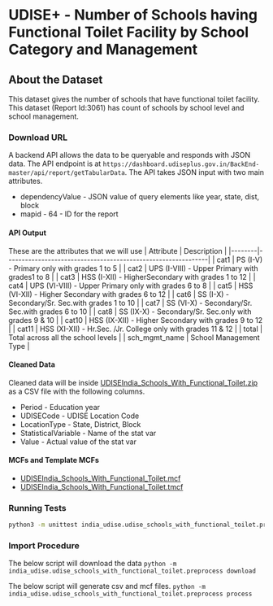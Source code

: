 # UDISE+ - Number of Schools having Functional Toilet Facility by School Category and Management

## About the Dataset
This dataset gives the number of schools that have functional toilet facility. This dataset (Report Id:3061) has count of schools by school level and school management.

### Download URL
A backend API allows the data to be queryable and responds with JSON data. The API endpoint is at `https://dashboard.udiseplus.gov.in/BackEnd-master/api/report/getTabularData`. The API takes JSON input with two main attributes.

- dependencyValue - JSON value of query elements like year, state, dist, block
- mapid - 64 - ID for the report

#### API Output
These are the attributes that we will use
| Attribute       | Description                                                  |
|--------|--------------------------------------------------------------|
| cat1   | PS (I-V) - Primary only with grades 1 to 5                   |
| cat2   | UPS (I-VIII) - Upper Primary with grades1 to 8               |
| cat3   |  HSS (I-XII) - HigherSecondary with grades 1 to 12           |
| cat4   | UPS (VI-VIII) - Upper Primary only with grades 6 to 8        |
| cat5   | HSS (VI-XII)    - Higher Secondary with grades 6 to 12       |
| cat6   | SS (I-X) - Secondary/Sr. Sec.with grades 1 to 10             |
| cat7   | SS (VI-X) - Secondary/Sr. Sec.with grades 6 to 10            |
| cat8   | SS (IX-X) - Secondary/Sr. Sec.only with grades 9 & 10        |
| cat10  | HSS (IX-XII) - Higher Secondary with grades 9 to 12          |
| cat11  | HSS (XI-XII) - Hr.Sec. /Jr. College only with grades 11 & 12 |
| total  | Total across all the school levels |
| sch_mgmt_name  | School Management Type |


#### Cleaned Data
Cleaned data will be inside [UDISEIndia_Schools_With_Functional_Toilet.zip](UDISEIndia_Schools_With_Functional_Toilet.zip) as a CSV file with the following columns.

- Period - Education year
- UDISECode  - UDISE Location Code
- LocationType  - State, District, Block
- StatisticalVariable - Name of the stat var
- Value - Actual value of the stat var

#### MCFs and Template MCFs
- [UDISEIndia_Schools_With_Functional_Toilet.mcf](UDISEIndia_Schools_With_Functional_Toilet.mcf)
- [UDISEIndia_Schools_With_Functional_Toilet.tmcf](UDISEIndia_Schools_With_Functional_Toilet.tmcf)

### Running Tests

```bash
python3 -m unittest india_udise.udise_schools_with_functional_toilet.preprocess_test.TestPreprocess
```

### Import Procedure

The below script will download the data
`python -m india_udise.udise_schools_with_functional_toilet.preprocess download`

The below script will generate csv and mcf files.
`python -m india_udise.udise_schools_with_functional_toilet.preprocess process`
